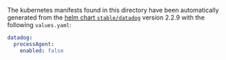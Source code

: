 The kubernetes manifests found in this directory have been automatically generated
from the [helm chart `stable/datadog`](https://github.com/helm/charts/tree/master/stable/datadog)
version 2.2.9 with the following `values.yaml`:

```yaml
datadog:
  processAgent:
    enabled: false
```
